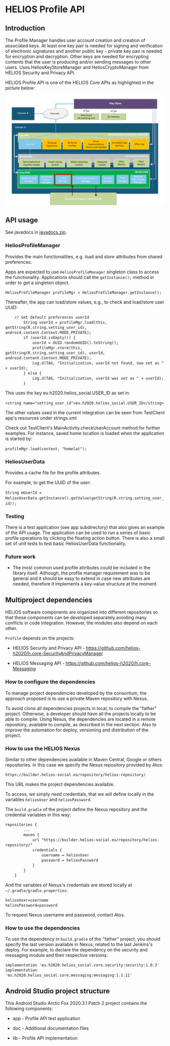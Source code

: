 # HELIOS Profile API #

## Introduction ##

The Profile Manager handles user account creation and creation of
associated keys. At least one key pair is needed for signing and
verification of electronic signatures and another public key - private
key pair is needed for encryption and decryption. Other keys are
needed for encrypting contents that the user is producing and/or
sending messages to other users. Uses HeliosKeyStoreManager and
HeliosCryptoManager from HELIOS Security and Privacy API.

HELIOS Profile API is one of the HELIOS Core APIs as highlighted in
the picture below:

![HELIOS Profile API](https://raw.githubusercontent.com/helios-h2020/h.core-Profile/master/doc/images/helios-profile.png "Profile API")

## API usage ##

See javadocs in [javadocs.zip](https://raw.githubusercontent.com/helios-h2020/h.core-Profile/master/doc/javadocs.zip).

### HeliosProfileManager ###

Provides the main functionalities, e.g. load and store attributes from
shared preferences.

Apps are expected to use `HeliosProfileManager` singleton class to
access the functionality. Applications should call the
`getInstance();` method in order to get a singleton object.

```
HeliosProfileManager profileMgr = HeliosProfileManager.getInstance();
```

Thereafter, the app can load/store values, e.g., to check and load/store user UUID:

```
	// Get default preferences userId
        String userId = profileMgr.load(this, getString(R.string.setting_user_id), android.content.Context.MODE_PRIVATE);
        if (userId.isEmpty()) {
            userId = UUID.randomUUID().toString();
            profileMgr.store(this, getString(R.string.setting_user_id), userId, android.content.Context.MODE_PRIVATE);
            Log.d(TAG, "Initialization, userId not found, now set as " + userId);
        } else {
            Log.d(TAG, "Initialization, userId was set as " + userId);
        }
```

This uses the key eu.h2020.helios_social.USER_ID as set in:

`<string name="setting_user_id">eu.h2020.helios_social.USER_ID</string>`

The other values used in the current integration can be seen from
TestClient app's resources under strings.xml

Check out TestClient's MainActivity.checkUserAccount method for
further examples. For instance, saved home location is loaded when the
application is started by:

`profileMgr.load(context, "homelat");`

### HeliosUserData ###

Provides a cache file for the profile attributes.

For example, to get the UUID of the user:

`String mUserId = HeliosUserData.getInstance().getValue(getString(R.string.setting_user_id));`

### Testing ###

There is a test application (see app subdirectory) that also gives an
example of the API usage. The application can be used to run a series
of basic profile operations by clicking the floating action button.
There is also a small set of unit tests to test basic HeliosUserData
functionality.

### Future work ###

* The most common used profile attributes could be included in the
  library itself. Although, the profile manager requirement was to be
  general and it should be easy to extend in case new attributes are
  needed, therefore it implements a key-value structure at the moment.

## Multiproject dependencies ##

HELIOS software components are organized into different repositories
so that these components can be developed separately avoiding many
conflicts in code integration. However, the modules also depend on
each other.

`Profile` depends on the projects:

* HELIOS Security and Privacy API - https://github.com/helios-h2020/h.core-SecurityAndPrivacyManager

* HELIOS Messaging API - https://github.com/helios-h2020/h.core-Messaging

### How to configure the dependencies ###

To manage project dependencies developed by the consortium, the
approach proposed is to use a private Maven repository with Nexus.

To avoid clone all dependencies projects in local, to compile the
"father" project. Otherwise, a developer should have all the projects
locally to be able to compile. Using Nexus, the dependencies are
located in a remote repository, available to compile, as described in
the next section.  Also to improve the automation for deploy,
versioning and distribution of the project.

### How to use the HELIOS Nexus ###

Similar to other dependencies available in Maven Central, Google or
others repositories. In this case we specify the Nexus repository
provided by Atos:

```
https://builder.helios-social.eu/repository/helios-repository/
```

This URL makes the project dependencies available.

To access, we simply need credentials, that we will define locally in
the variables `heliosUser` and `heliosPassword`.

The `build.gradle` of the project define the Nexus repository and the
credential variables in this way:

```
repositories {
        ...
        maven {
            url "https://builder.helios-social.eu/repository/helios-repository/"
            credentials {
                username = heliosUser
                password = heliosPassword
            }
        }
    }
```

And the variables of Nexus's credentials are stored locally at
`~/.gradle/gradle.properties`:

```
heliosUser=username
heliosPassword=password
```
To request Nexus username and password, contact Atos.

### How to use the dependencies ###

To use the dependency in `build.gradle` of the "father" project, you
should specify the last version available in Nexus, related to the
last Jenkins's deploy.  For example, to declare the dependency on the
security and messaging module and their respective versions:

```
implementation 'eu.h2020.helios_social.core.security:security:1.0.3'
implementation 'eu.h2020.helios_social.core.messaging:messaging:1.1.11'
```

## Android Studio project structure ##

This Android Studio Arctic Fox 2020.3.1 Patch 2 project contains the
following components:

* app - Profile API test application

* doc - Additional documentation files

* lib - Profile API implementation
